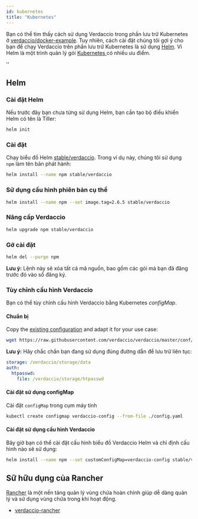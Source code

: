 ```yaml
---
id: kubernetes
title: "Kubernetes"
---
```


 Bạn có thể tìm thấy cách sử dụng Verdaccio trong phần lưu trữ Kubernetes ở [verdaccio/docker-example](https://github.com/verdaccio/docker-examples/tree/master/kubernetes-example). Tuy nhiên, cách cài đặt chúng tôi gợi ý cho bạn để chạy Verdaccio trên phần lưu trữ Kubernetes là sử dụng [Helm](https://helm.sh). Vì Helm là một trình quản lý gói [ Kubernetes ](https://kubernetes.io) có nhiều ưu điểm.

<div id="codefund">''</div>

## Helm

### Cài đặt Helm

Nếu trước đây bạn chưa từng sử dụng Helm, bạn cần tạo bộ điều khiển Helm có tên là Tiller:

```bash
helm init
```

### Cài đặt

Chạy biểu đồ Helm [stable/verdaccio](https://github.com/kubernetes/charts/tree/master/stable/verdaccio). Trong ví dụ này, chúng tôi sử dụng ` npm` làm tên bản phát hành:

```bash
helm install --name npm stable/verdaccio
```

### Sử dụng cấu hình phiên bản cụ thể

```bash
helm install --name npm --set image.tag=2.6.5 stable/verdaccio
```

### Nâng cấp Verdaccio

```bash
helm upgrade npm stable/verdaccio
```

### Gỡ cài đặt

```bash
helm del --purge npm
```

**Lưu ý:** Lệnh này sẽ xóa tất cả mã nguồn, bao gồm các gói mà bạn đã đăng trước đó vào sổ đăng ký.

### Tùy chỉnh cấu hình Verdaccio

Bạn có thể tùy chỉnh cấu hình Verdaccio bằng Kubernetes *configMap*.

#### Chuẩn bị

Copy the [existing configuration](https://github.com/verdaccio/verdaccio/blob/master/conf/docker.yaml) and adapt it for your use case:

```bash
wget https://raw.githubusercontent.com/verdaccio/verdaccio/master/conf/docker.yaml -O config.yaml
```

**Lưu ý:** Hãy chắc chắn bạn đang sử dụng đúng đường dẫn để lưu trữ liên tục:

```yaml
storage: /verdaccio/storage/data
auth:
  htpasswd:
    file: /verdaccio/storage/htpasswd
```

#### Cài đặt sử dụng configMap

Cài đặt `configMap` trong cụm máy tính

```bash
kubectl create configmap verdaccio-config --from-file ./config.yaml
```

#### Cài đặt sử dụng cấu hình Verdaccio

Bây giờ bạn có thể cài đặt cấu hình biểu đồ Verdaccio Helm và chỉ định cấu hình nào sẽ sử dụng:

```bash
helm install --name npm --set customConfigMap=verdaccio-config stable/verdaccio
```

## Sữ hữu dụng của Rancher

[Rancher](http://rancher.com/) là một nền tảng quản lý vùng chứa hoàn chỉnh giúp dễ dàng quản lý và sử dụng vùng chứa trong khi hoạt động.

* [verdaccio-rancher](https://github.com/lgaticaq/verdaccio-rancher)